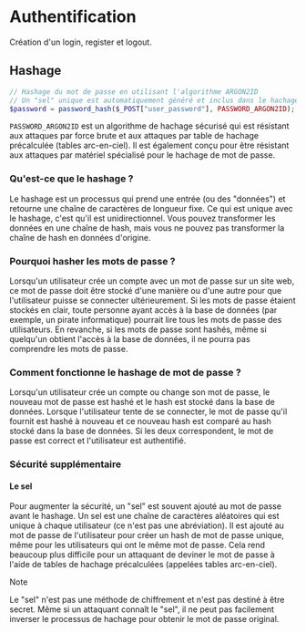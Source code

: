 # Authentification

Création d'un login, register et logout.

## Hashage

```php
// Hashage du mot de passe en utilisant l'algorithme ARGON2ID
// Un "sel" unique est automatiquement généré et inclus dans le hachage du mot de passe
$password = password_hash($_POST["user_password"], PASSWORD_ARGON2ID);
```

`PASSWORD_ARGON2ID` est un algorithme de hachage sécurisé qui est résistant aux attaques par force brute et aux attaques par table de hachage précalculée (tables arc-en-ciel). Il est également conçu pour être résistant aux attaques par matériel spécialisé pour le hachage de mot de passe.

### Qu'est-ce que le hashage ?

Le hashage est un processus qui prend une entrée (ou des "données") et retourne une chaîne de caractères de longueur fixe. Ce qui est unique avec le hashage, c'est qu'il est unidirectionnel. Vous pouvez transformer les données en une chaîne de hash, mais vous ne pouvez pas transformer la chaîne de hash en données d'origine.

### Pourquoi hasher les mots de passe ?

Lorsqu'un utilisateur crée un compte avec un mot de passe sur un site web, ce mot de passe doit être stocké d'une manière ou d'une autre pour que l'utilisateur puisse se connecter ultérieurement. Si les mots de passe étaient stockés en clair, toute personne ayant accès à la base de données (par exemple, un pirate informatique) pourrait lire tous les mots de passe des utilisateurs. En revanche, si les mots de passe sont hashés, même si quelqu'un obtient l'accès à la base de données, il ne pourra pas comprendre les mots de passe.

### Comment fonctionne le hashage de mot de passe ?

Lorsqu'un utilisateur crée un compte ou change son mot de passe, le nouveau mot de passe est hashé et le hash est stocké dans la base de données. Lorsque l'utilisateur tente de se connecter, le mot de passe qu'il fournit est hashé à nouveau et ce nouveau hash est comparé au hash stocké dans la base de données. Si les deux correspondent, le mot de passe est correct et l'utilisateur est authentifié.

### Sécurité supplémentaire

#### Le sel

Pour augmenter la sécurité, un "sel" est souvent ajouté au mot de passe avant le hashage. Un sel est une chaîne de caractères aléatoires qui est unique à chaque utilisateur (ce n'est pas une abréviation). Il est ajouté au mot de passe de l'utilisateur pour créer un hash de mot de passe unique, même pour les utilisateurs qui ont le même mot de passe. Cela rend beaucoup plus difficile pour un attaquant de deviner le mot de passe à l'aide de tables de hachage précalculées (appelées tables arc-en-ciel).

> [!NOTE]
> Le "sel" n'est pas une méthode de chiffrement et n'est pas destiné à être secret. Même si un attaquant connaît le "sel", il ne peut pas facilement inverser le processus de hachage pour obtenir le mot de passe original.